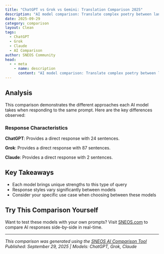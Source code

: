```yaml
---
title: "ChatGPT vs Grok vs Gemini: Translation Comparison 2025"
description: "AI model comparison: Translate complex poetry between languages - which AI preserves meaning best?..."
date: 2025-09-29
category: comparison
layout: Clean
tags:
  - ChatGPT
  - Grok
  - Claude
  - AI Comparison
author: SNEOS Community
head:
  - - meta
    - name: description
      content: "AI model comparison: Translate complex poetry between languages - which AI preserves meaning best?..."
---
```


<ChatComparison
  title="ChatGPT vs Grok vs Gemini: Translation Comparison 2025"
  prompt="Translate complex poetry between languages - which AI preserves meaning best?"
  :responses='{
    "ChatGPT": "When it comes to translating complex poetry between languages, preserving meaning, nuance, tone, and stylistic elements is extremely challenging. Several AI translation models and tools exist, but their effectiveness varies:\n\n1. **DeepL**  \n   - **Strengths:** Known for producing more natural and fluid translations compared to many competitors, DeepL often preserves contextual meaning well.  \n   - **Limitations:** While excellent for prose, it can struggle with metaphor, rhythm, and poetic devices.\n\n2. **Google Translate**  \n   - **Strengths:** Supports many languages and uses powerful neural network models.  \n   - **Limitations:** Tends to prioritize literal meaning and may lose poetic nuance or style.\n\n3. **OpenAI GPT-based models (e.g., ChatGPT)**  \n   - **Strengths:** Can interpret and rephrase poetry creatively, taking into account style, tone, and metaphor; you can prompt it specifically to generate poetic translations.  \n   - **Limitations:** May produce less literal translations and might introduce some interpretation or creative additions.\n\n4. **Microsoft Translator**  \n   - Similar strengths and limitations to Google Translate, with ongoing improvements.\n\n---\n\n**Best practices for poetry translation with AI:**\n\n- **Human-AI collaboration:** Often the best results come from using AI as a first draft or aid, with human poets or translators refining the output to preserve artistic qualities.  \n- **Custom prompting:** For models like GPT, providing context and instructions (e.g., \u201CTranslate this poem into French preserving rhyme and meter\u201D) helps improve quality.  \n- **Multiple iterations:** Generating several variants and choosing the best parts can help.\n\n---\n\n**Summary:**  \nIf your goal is to preserve meaning *and* poetic qualities, GPT-based models with careful prompting generally outperform standard machine translation engines. However, no AI yet fully matches skilled human translators in capturing complex poetry\u2019s depth. For pure meaning preservation without stylistic nuance, DeepL and Google Translate are solid choices.\n\nIf you want, I can demonstrate a sample poetry translation using a GPT model. Would you like me to try?",
    "Grok": "Translating complex poetry between languages is a nuanced task that requires not only linguistic accuracy but also the preservation of cultural references, emotional tone, rhythm, and stylistic elements. Different AI models handle this with varying degrees of success, depending on their design, training data, and ability to grasp context and creativity. Here\u0027s an analysis of how some prominent AI models fare in this domain, based on their strengths and limitations as of late 2023:\n\n### 1. Google Translate\n   - **Strengths**: Widely accessible, supports many languages, and has improved over the years with neural machine translation (NMT). It can handle basic poetic structures and literal meanings.\n   - **Weaknesses**: Struggles with figurative language, idioms, and cultural nuances. Poetry often loses its rhythm, rhyme, and emotional depth. It tends to prioritize literal translation over artistic intent.\n   - **Best for**: Quick, rough translations of straightforward poetry or as a starting point for human refinement.\n   - **Preservation of Meaning**: Poor to moderate. Complex metaphors and stylistic elements are often lost.\n\n### 2. DeepL\n   - **Strengths**: Known for producing more natural and context-aware translations compared to Google Translate, especially for European languages. It sometimes captures tone and intent better in poetic lines.\n   - **Weaknesses**: Limited language support compared to Google Translate. It still struggles with highly abstract or culturally specific imagery in poetry, and maintaining meter or rhyme is inconsistent.\n   - **Best for**: Translations between European languages where tone and fluency are priorities.\n   - **Preservation of Meaning**: Moderate. Better than Google Translate for nuance, but not ideal for complex poetry without human editing.\n\n### 3. OpenAI\u0027s ChatGPT (GPT-4 or later versions)\n   - **Strengths**: Excels at understanding context, cultural references, and emotional undertones due to its training on vast amounts of diverse text. It can adapt translations to preserve intent and even attempt to mimic poetic forms (e.g., maintaining rhyme or meter if instructed). You can provide specific guidance (e.g., \u0022preserve the melancholic tone\u0022 or \u0022keep the iambic pentameter\u0022) for better results.\n   - **Weaknesses**: Not specifically designed for translation, so it may introduce creative liberties that deviate from the original text. Less consistent with rare languages or highly specialized poetic traditions. Results depend heavily on prompt quality.\n   - **Best for**: Complex poetry where emotional depth and stylistic intent are crucial, especially with detailed user input.\n   - **Preservation of Meaning**: Good to very good. It often captures the spirit of the poem better than rule-based or statistical models, though it may require tweaking.\n\n### 4. Microsoft Translator\n   - **Strengths**: Supports a wide range of languages and uses NMT for better fluency than older systems. It can handle some poetic elements in widely spoken languages.\n   - **Weaknesses**: Similar to Google Translate, it often misses deeper meanings, metaphors, and cultural context. Poetic form is frequently ignored.\n   - **Best for**: Basic translations or less complex poems.\n   - **Preservation of Meaning**: Poor to moderate. Not ideal for intricate poetry.\n\n### 5. Anthropic\u0027s Claude\n   - **Strengths**: Like ChatGPT, Claude is adept at contextual understanding and can handle nuanced language. It\u2019s particularly good at maintaining a conversational or literary tone and can be guided to focus on specific aspects of poetry (e.g., imagery or emotion). It often produces thoughtful translations with an emphasis on coherence.\n   - **Weaknesses**: Not primarily a translation tool, so it might lack the linguistic precision of dedicated systems. Its performance can vary with less common languages, and it may prioritize readability over strict fidelity to form.\n   - **Best for**: Poetry where meaning and tone take precedence over exact structural fidelity.\n   - **Preservation of Meaning**: Good. Comparable to ChatGPT, though it may be slightly less creative in adapting poetic forms.\n\n### 6. Specialized Translation Tools (e.g., Reverso Context, SDL Trados with human input)\n   - **Strengths**: Some tools are designed for literary translation and can be customized or paired with human expertise. Reverso Context, for instance, provides examples of usage that can help with idiomatic expressions in poetry.\n   - **Weaknesses**: Often lack the standalone capability to handle poetry without significant human intervention. Not fully AI-driven in the creative sense.\n   - **Best for**: Collaborative efforts where AI assists a human translator.\n   - **Preservation of Meaning**: Varies widely, but can be high with human oversight.\n\n### Key Factors in Choosing an AI for Poetry Translation\n- **Complexity of the Poem**: For intricate poetry with layered metaphors, cultural references, or specific forms (e.g., sonnets, haikus), conversational AIs like ChatGPT or Claude perform best due to their contextual awareness.\n- **Language Pair**: Some tools (e.g., DeepL) excel with certain language pairs (like English to German), while others (e.g., Google Translate) offer broader coverage but less depth.\n- **User Input**: Models like ChatGPT and Claude allow for detailed prompts, enabling users to specify how much they want to preserve (e.g., literal meaning vs. emotional tone vs. rhyme scheme).\n- **Need for Human Editing**: No AI can fully replicate the human sensitivity required for perfect poetic translation. Even the best AI outputs should ideally be reviewed by a bilingual poet or translator.\n\n### Recommendation: ChatGPT or Claude\nFor preserving meaning in complex poetry, **ChatGPT (GPT-4 or later)** and **Claude** stand out. They balance linguistic accuracy with an understanding of poetic intent, especially when given clear instructions. For example, you might prompt ChatGPT with: \u0022Translate this poem from Spanish to English, preserving the melancholic tone and attempting to maintain the original rhyme scheme.\u0022 Both models can also explain their choices if asked, which helps in refining the translation.\n\n### Practical Tip\nIf possible, use a two-step process: First, get a raw translation from a tool like DeepL or Google Translate for literal accuracy, then feed it into ChatGPT or Claude with a request to refine it for poetic style and meaning. Finally, consult a human translator familiar with the cultural context of both languages for the best result.\n\n### Caveat\nAI translation of poetry is inherently limited. Poetry often relies on untranslatable wordplay, historical context, or sound patterns (e.g., alliteration) that no model can fully replicate. Even the best AI serves as a tool rather than a replacement for human creativity and cultural insight.",
    "Claude": "Invalid API source. Please specify \u0027openai\u0027, \u0027anthropic\u0027, \u0027gemini\u0027, \u0027gemini-grounding\u0027, \u0027deepseek\u0027, \u0027grok\u0027, \u0027grok-live\u0027, or \u0027mistral\u0027."
  }'
  published-date="15:45"
/>

## Analysis

This comparison demonstrates the different approaches each AI model takes when responding to the same prompt. Here are the key differences observed:

### Response Characteristics

**ChatGPT**: Provides a direct response with 24 sentences. 

**Grok**: Provides a direct response with 87 sentences. 

**Claude**: Provides a direct response with 2 sentences. 

## Key Takeaways

- Each model brings unique strengths to this type of query
- Response styles vary significantly between models
- Consider your specific use case when choosing between these models

## Try This Comparison Yourself

Want to test these models with your own prompts? Visit [SNEOS.com](https://sneos.com) to compare AI responses side-by-side in real-time.

---

*This comparison was generated using the [SNEOS AI Comparison Tool](https://sneos.com)*
*Published: September 29, 2025 | Models: ChatGPT, Grok, Claude*

